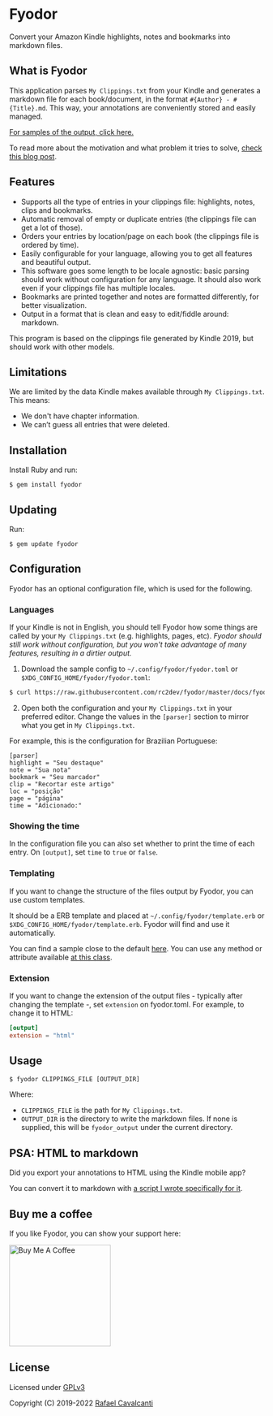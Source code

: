 # Fyodor

Convert your Amazon Kindle highlights, notes and bookmarks into markdown files.

## What is Fyodor

This application parses `My Clippings.txt` from your Kindle and generates a markdown file for each book/document, in the format `#{Author} - #{Title}.md`. This way, your annotations are conveniently stored and easily managed.

[For samples of the output, click here.](docs/output_demo)

To read more about the motivation and what problem it tries to solve, [check this blog post](https://rafaelc.org/posts/export-all-your-kindle-highlights-and-notes/).

## Features

- Supports all the type of entries in your clippings file: highlights, notes, clips and bookmarks.
- Automatic removal of empty or duplicate entries (the clippings file can get a lot of those).
- Orders your entries by location/page on each book (the clippings file is ordered by time).
- Easily configurable for your language, allowing you to get all features and beautiful output.
- This software goes some length to be locale agnostic: basic parsing should work without configuration for any language. It should also work even if your clippings file has multiple locales.
- Bookmarks are printed together and notes are formatted differently, for better visualization.
- Output in a format that is clean and easy to edit/fiddle around: markdown.

This program is based on the clippings file generated by Kindle 2019, but should work with other models.

## Limitations

We are limited by the data Kindle makes available through `My Clippings.txt`. This means:

- We don't have chapter information.
- We can’t guess all entries that were deleted.

## Installation

Install Ruby and run:

```
$ gem install fyodor
```

## Updating

Run:

```
$ gem update fyodor
```

## Configuration

Fyodor has an optional configuration file, which is used for the following.

### Languages

If your Kindle is not in English, you should tell Fyodor how some things are called by your `My Clippings.txt` (e.g. highlights, pages, etc). _Fyodor should still work without configuration, but you won't take advantage of many features, resulting in a dirtier output._

1. Download the sample config to `~/.config/fyodor/fyodor.toml` or `$XDG_CONFIG_HOME/fyodor/fyodor.toml`:

```sh
$ curl https://raw.githubusercontent.com/rc2dev/fyodor/master/docs/fyodor.toml.sample --create-dirs -o ~/.config/fyodor/fyodor.toml
```

2. Open both the configuration and your `My Clippings.txt` in your preferred editor. Change the values in the `[parser]` section to mirror what you get in `My Clippings.txt`.

For example, this is the configuration for Brazilian Portuguese:

```
[parser]
highlight = "Seu destaque"
note = "Sua nota"
bookmark = "Seu marcador"
clip = "Recortar este artigo"
loc = "posição"
page = "página"
time = "Adicionado:"
```

### Showing the time

In the configuration file you can also set whether to print the time of each entry. On `[output]`, set `time` to `true` or `false`.

### Templating

If you want to change the structure of the files output by Fyodor, you can use custom templates.

It should be a ERB template and placed at `~/.config/fyodor/template.erb` or `$XDG_CONFIG_HOME/fyodor/template.erb`. Fyodor will find and use it automatically.

You can find a sample close to the default [here](docs/template.erb.sample). You can use any method or attribute available [at this class](lib/fyodor/output_generator.rb).


### Extension

If you want to change the extension of the output files - typically after changing the template -, set `extension` on fyodor.toml. For example, to change it to HTML:

```toml
[output]
extension = "html"
```

## Usage

```
$ fyodor CLIPPINGS_FILE [OUTPUT_DIR]
```

Where:

- `CLIPPINGS_FILE` is the path for `My Clippings.txt`.
- `OUTPUT_DIR` is the directory to write the markdown files. If none is supplied, this will be `fyodor_output` under the current directory.

## PSA: HTML to markdown

Did you export your annotations to HTML using the Kindle mobile app?

You can convert it to markdown with [a script I wrote specifically for it](https://rafaelc.org/k/kindle2md).

## Buy me a coffee

If you like Fyodor, you can show your support here:

<a href="https://rafaelc.org/coffee" target="_blank"><img src="https://cdn.buymeacoffee.com/buttons/default-orange.png" alt="Buy Me A Coffee" width="200" ></a>

## License

Licensed under [GPLv3](LICENSE)

Copyright (C) 2019-2022 [Rafael Cavalcanti](https://rafaelc.org/dev)

